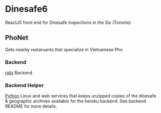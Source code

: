 # Dinesafe6

ReactJS front end for Dinesafe inspections in the Six (Toronto)

## PhoNet

Gets nearby restaruants that specialize in Vietnamese Pho

### Backend

[rails](https://github.com/openciti/dinesafeheroku) Backend

### Backend Helper

[Python](https://github.com/openciti/dinesafemicroservices) Linux and web services that keeps unzipped copies of the dinesafe & geographic archives available for the heroku backend. See backend README for more details.

